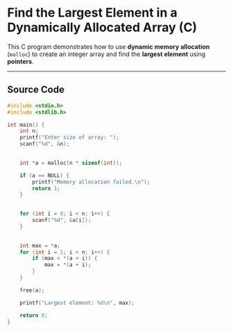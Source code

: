 # Find the Largest Element in a Dynamically Allocated Array (C)

This C program demonstrates how to use **dynamic memory allocation** (`malloc`) to create an integer array and find the **largest element** using **pointers**.

---

##  Source Code

```c
#include <stdio.h>
#include <stdlib.h>

int main() {
    int n;
    printf("Enter size of array: ");
    scanf("%d", &n);

    
    int *a = malloc(n * sizeof(int));

    if (a == NULL) {
        printf("Memory allocation failed.\n");
        return 1;  
    }

    
    for (int i = 0; i < n; i++) {
        scanf("%d", &a[i]);
    }

    
    int max = *a;  
    for (int i = 1; i < n; i++) {
        if (max < *(a + i)) {
            max = *(a + i);
        }
    }

    free(a);  

    printf("Largest element: %d\n", max);

    return 0;
}
